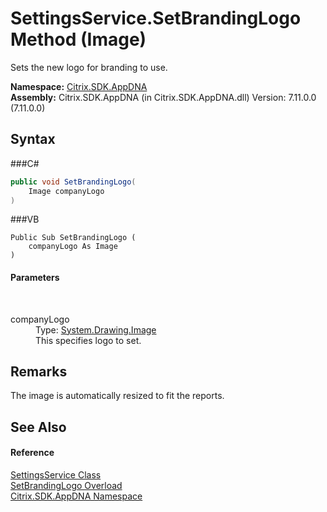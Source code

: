 # SettingsService.SetBrandingLogo Method (Image)
 

Sets the new logo for branding to use.

**Namespace:**&nbsp;<a href="N_Citrix_SDK_AppDNA">Citrix.SDK.AppDNA</a><br />**Assembly:**&nbsp;Citrix.SDK.AppDNA (in Citrix.SDK.AppDNA.dll) Version: 7.11.0.0 (7.11.0.0)

## Syntax

###C#
```csharp
public void SetBrandingLogo(
	Image companyLogo
)
```

###VB
```vbnet
Public Sub SetBrandingLogo ( 
	companyLogo As Image
)
```


#### Parameters
&nbsp;<dl><dt>companyLogo</dt><dd>Type: <a href="http://msdn2.microsoft.com/en-us/library/k7e7b2kd" target="_blank">System.Drawing.Image</a><br />This specifies logo to set.</dd></dl>

## Remarks
The image is automatically resized to fit the reports.

## See Also


#### Reference
<a href="T_Citrix_SDK_AppDNA_SettingsService">SettingsService Class</a><br /><a href="Overload_Citrix_SDK_AppDNA_SettingsService_SetBrandingLogo">SetBrandingLogo Overload</a><br /><a href="N_Citrix_SDK_AppDNA">Citrix.SDK.AppDNA Namespace</a><br />